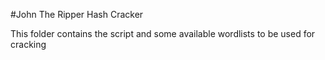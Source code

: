 #John The Ripper Hash Cracker

This folder contains the script and some available wordlists to be used for cracking

